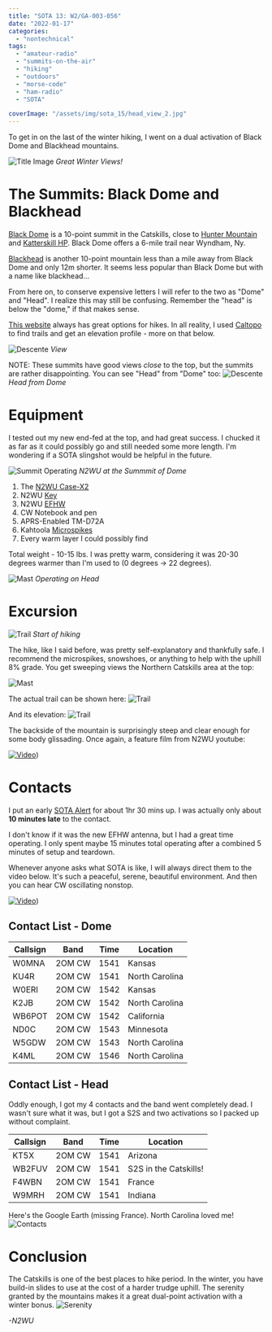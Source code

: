 ```yaml
---
title: "SOTA 13: W2/GA-003-056"
date: "2022-01-17"
categories:
  - "nontechnical"
tags:
  - "amateur-radio"
  - "summits-on-the-air"
  - "hiking"
  - "outdoors"
  - "morse-code"
  - "ham-radio"
  - "SOTA"

coverImage: "/assets/img/sota_15/head_view_2.jpg"
---
```


To get in on the last of the winter hiking, I went on a dual activation of Black Dome and Blackhead mountains.

![Title Image](/assets/img/sota_15/head_view_2.jpg)
_Great Winter Views!_

# The Summits: Black Dome and Blackhead

[Black Dome](https://summits.sota.org.uk/summit/W2/GC-003) is a 10-point summit in the Catskills, close to [Hunter Mountain]() and [Katterskill HP](). Black Dome offers a 6-mile trail near Wyndham, Ny.

[Blackhead](https://summits.sota.org.uk/summit/W2/GC-056) is another 10-point mountain less than a mile away from Black Dome and only 12m shorter. It seems less popular than Black Dome but with a name like blackhead...

From here on, to conserve expensive letters I will refer to the two as "Dome" and "Head". I realize this may still be confusing. Remember the "head" is below the "dome," if that makes sense.

[This website](http://catskillmountaineer.com/WB-bkmtnrange.html) always has great options for hikes. In all reality, I used [Caltopo](https://caltopo.com/m/1QD15) to find trails and get an elevation profile - more on that below.

![Descente](/assets/img/sota_15/dome_view.jpg)
_View_

NOTE: These summits have good views _close_ to the top, but the summits are rather disappointing. You can see "Head" from "Dome" too:
![Descente](/assets/img/sota_15/head_from_dome.JPEG)
_Head from Dome_

# Equipment

I tested out my new end-fed at the top, and had great success. I chucked it as far as it could possibly go and still needed some more length. I'm wondering if a SOTA slingshot would be helpful in the future.

![Summit Operating](/assets/img/sota_15/dome_operate.JPEG)
_N2WU at the Summmit of Dome_

1. The [N2WU Case-X2](https://www.n2wu.com/2021-11-25-n2wu-case-x2/)
2. N2WU [Key](https://www.n2wu.com/2022-01-08-2021-odds-and-ends/)
4. N2WU [EFHW](https://www.n2wu.com/2022-01-08-2021-odds-and-ends/)
5. CW Notebook and pen
6. APRS-Enabled TM-D72A
7. Kahtoola [Microspikes](https://kahtoola.com/product/microspikes/)
8. Every warm layer I could possibly find


Total weight - 10-15 lbs. I was pretty warm, considering it was 20-30 degrees warmer than I'm used to (0 degrees -> 22 degrees).

![Mast](/assets/img/sota_15/head_op.JPEG)
_Operating on Head_


# Excursion

![Trail](/assets/img/sota_15/hiking.JPEG)
_Start of hiking_

The hike, like I said before, was pretty self-explanatory and thankfully safe. I recommend the microspikes, snowshoes, or anything to help with the uphill 8% grade. You get sweeping views the Northern Catskills area at the top:

![Mast](/assets/img/sota_15/dome_view.JPEG)

The actual trail can be shown here:
![Trail](/assets/img/sota_15/trail.PNG)

And its elevation:
![Trail](/assets/img/sota_15/elv.PNG)

The backside of the mountain is surprisingly steep and clear enough for some body glissading. Once again, a feature film from N2WU youtube:

[![Video](https://i9.ytimg.com/vi/mIcJC7x1iUI/mq2.jpg?sqp=CPTP0ZAG&rs=AOn4CLDZL2EINjv6s_1Py-TbfmPKVncYwAQ)](https://www.youtube.com/watch?v=mIcJC7x1iUI))


# Contacts

I put an early [SOTA Alert](https://sotawatch.sota.org.uk/en/) for about 1hr 30 mins up. I was actually only about **10 minutes late** to the contact.

I don't know if it was the new EFHW antenna, but I had a great time operating. I only spent maybe 15 minutes total operating after a combined 5 minutes of setup and teardown.

Whenever anyone asks what SOTA is like, I will always direct them to the video below. It's such a peaceful, serene, beautiful environment. And then you can hear CW oscillating nonstop.

[![Video](https://i9.ytimg.com/vi/Ve8IEiysPhk/mq2.jpg?sqp=CPjW0ZAG&rs=AOn4CLBDjqTwaRX_WcynShBcgxZmJDaNsA)](https://youtu.be/Ve8IEiysPhk))

## Contact List - Dome

| Callsign     | Band     | Time | Location |
|--------------|-----------|------------|----|
| W0MNA | 2OM CW | 1541 | Kansas |
| KU4R | 2OM CW | 1541 | North Carolina |
| W0ERI | 2OM CW | 1542 | Kansas |
| K2JB | 2OM CW | 1542 | North Carolina |
| WB6POT | 2OM CW | 1542 | California |
| ND0C | 2OM CW | 1543 | Minnesota |
| W5GDW | 2OM CW | 1543 | North Carolina |
| K4ML | 2OM CW | 1546 | North Carolina |



## Contact List - Head

Oddly enough, I got my 4 contacts and the band went completely dead. I wasn't sure what it was, but I got a S2S and two activations so I packed up without complaint.

| Callsign     | Band     | Time | Location |
|--------------|-----------|------------|----|
| KT5X | 2OM CW | 1541 | Arizona |
| WB2FUV | 2OM CW | 1541 | S2S in the Catskills! |
| F4WBN | 2OM CW | 1541 | France |
| W9MRH | 2OM CW | 1541 | Indiana|

Here's the Google Earth (missing France). North Carolina loved me!
![Contacts](/assets/img/sota_15/GEarth.PNG)

# Conclusion

The Catskills is one of the best places to hike period. In the winter, you have build-in slides to use at the cost of a harder trudge uphill. The serenity granted by the mountains makes it a great dual-point activation with a winter bonus.
![Serenity](https://media1.tenor.com/images/888ff425e32fb0b57e54c6201c20aaf9/tenor.gif)

_-N2WU_
